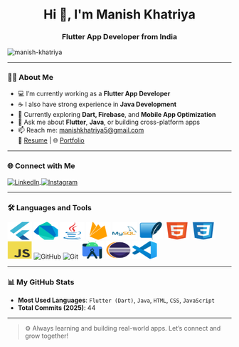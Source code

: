 <h1 align="center">Hi 👋, I'm Manish Khatriya</h1>
<h3 align="center">Flutter App Developer from India</h3>

<p align="left">
  <img src="https://komarev.com/ghpvc/?username=manish-khatriya&label=Profile%20views&color=0e75b6&style=flat" alt="manish-khatriya" />
</p>

---

### 🧑‍💻 About Me

- 💻 I’m currently working as a **Flutter App Developer**
- ☕ I also have strong experience in **Java Development**
- 🌱 Currently exploring **Dart, Firebase**, and **Mobile App Optimization**
- 💬 Ask me about **Flutter**, **Java**, or building cross-platform apps
- 📫 Reach me: [manishkhatriya5@gmail.com](mailto:manishkhatriya5@gmail.com)  
📄 [Resume](https://drive.google.com/file/d/16n1fmt6oXg9WCaE6JXsmzoWNaUxQ4AMp/view?usp=sharing) | 🌐 [Portfolio](https://manish-khatriya.github.io/My-Portfolio---2025/)


---

### 🌐 Connect with Me

<p align="left">
  <a href="https://www.linkedin.com/in/manish-khatriya-ab8763249/" target="blank">
    <img align="center" src="https://raw.githubusercontent.com/rahuldkjain/github-profile-readme-generator/master/src/images/icons/Social/linked-in-alt.svg" alt="LinkedIn" height="40" width="60" />
  </a>
  <a href="https://www.instagram.com/gurjar__manish27__/" target="blank">
    <img align="center" src="https://raw.githubusercontent.com/rahuldkjain/github-profile-readme-generator/master/src/images/icons/Social/instagram.svg" alt="Instagram" height="40" width="60" />
  </a>
</p>

---

### 🛠️ Languages and Tools

<p align="left">
  <img src="https://raw.githubusercontent.com/devicons/devicon/master/icons/flutter/flutter-original.svg" alt="Flutter" width="55" height="40"/>
  <img src="https://raw.githubusercontent.com/devicons/devicon/master/icons/dart/dart-original.svg" alt="Dart" width="55" height="40"/>
  <img src="https://raw.githubusercontent.com/devicons/devicon/master/icons/java/java-original.svg" alt="Java" width="55" height="40"/>
  <img src="https://raw.githubusercontent.com/devicons/devicon/master/icons/firebase/firebase-plain.svg" alt="Firebase" width="55" height="40"/>
  <img src="https://raw.githubusercontent.com/devicons/devicon/master/icons/mysql/mysql-original-wordmark.svg" alt="MySQL" width="55" height="40"/>
  <img src="https://raw.githubusercontent.com/devicons/devicon/master/icons/sqlite/sqlite-original.svg" alt="SQLite" width="55" height="40"/>
  <img src="https://raw.githubusercontent.com/devicons/devicon/master/icons/html5/html5-original.svg" alt="HTML5" width="55" height="40"/>
  <img src="https://raw.githubusercontent.com/devicons/devicon/master/icons/css3/css3-original.svg" alt="CSS3" width="55" height="40"/>
  <img src="https://raw.githubusercontent.com/devicons/devicon/master/icons/javascript/javascript-original.svg" alt="JavaScript" width="55" height="40"/>
  <img src="https://github.githubassets.com/images/modules/logos_page/GitHub-Mark.png" alt="GitHub" width="55" height="80"/>
  <img src="https://www.vectorlogo.zone/logos/git-scm/git-scm-icon.svg" alt="Git" width="55" height="40"/>
  <img src="https://raw.githubusercontent.com/devicons/devicon/master/icons/androidstudio/androidstudio-original.svg" alt="Android Studio" width="55" height="40"/>
  <img src="https://raw.githubusercontent.com/devicons/devicon/master/icons/eclipse/eclipse-original.svg" alt="Eclipse" width="55" height="40"/>
  <img src="https://raw.githubusercontent.com/devicons/devicon/master/icons/vscode/vscode-original.svg" alt="VS Code" width="55" height="40"/>
</p>

---

### 📊 My GitHub Stats

- **Most Used Languages**: `Flutter (Dart)`, `Java`, `HTML`, `CSS`, `JavaScript`
- **Total Commits (2025)**: 44

---

> ⚙️ Always learning and building real-world apps. Let’s connect and grow together!
